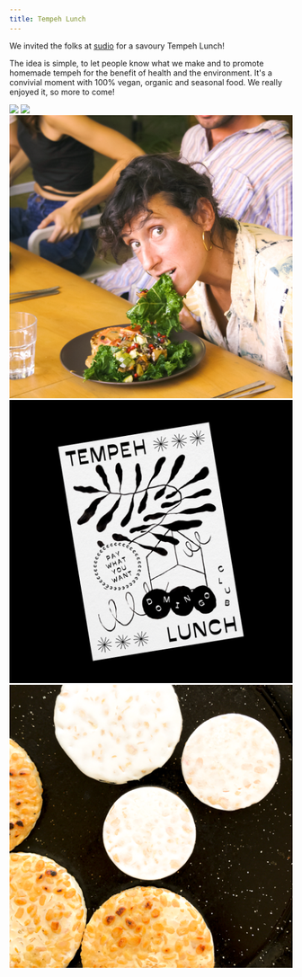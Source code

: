 ```yaml
---
title: Tempeh Lunch
---
```


We invited the folks at [sudio](http://www.sudio.net/) for a savoury Tempeh Lunch!

The idea is simple, to let people know what we make and to promote homemade tempeh for the benefit of health and the environment. It's a convivial moment with 100% vegan, organic and seasonal food. We really enjoyed it, so more to come!

![](small:tempeh-lunch-01.png)
![](small:tempeh-lunch-02.png)
![](tempeh-lunch-04.png)
![](tempeh-lunch-05.png)
![](tempeh-lunch-00.png)
